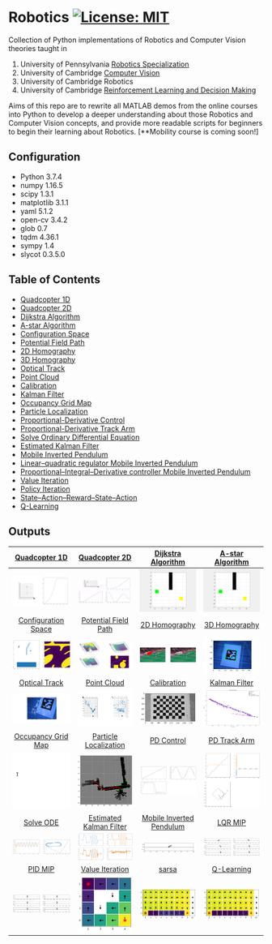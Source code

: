 # Robotics [![License: MIT](https://img.shields.io/badge/License-MIT-yellow.svg)](https://opensource.org/licenses/MIT)
Collection of Python implementations of Robotics and Computer Vision theories taught in 
1. University of Pennsylvania [Robotics Specialization](https://www.coursera.org/specializations/robotics?) 
2. University of Cambridge [Computer Vision](https://www.cl.cam.ac.uk/teaching/1617/E4F12/)
3. University of Cambridge Robotics
4. University of Cambridge [Reinforcement Learning and Decision Making](http://mlg.eng.cam.ac.uk/teaching/mlsalt7/1516/)

Aims of this repo are to rewrite all MATLAB demos from the online courses into Python to develop a deeper understanding about those Robotics and Computer Vision concepts, and provide more readable scripts for beginners to begin their learning about Robotics. [**Mobility course is coming soon!]

## Configuration
+ Python 3.7.4
+ numpy 1.16.5
+ scipy 1.3.1
+ matplotlib 3.1.1
+ yaml 5.1.2
+ open-cv 3.4.2
+ glob 0.7
+ tqdm 4.36.1
+ sympy 1.4
+ slycot 0.3.5.0

## Table of Contents
+ [Quadcopter 1D](Aerial%20Robotics/Quadcopter1D.ipynb)
+ [Quadcopter 2D](Aerial%20Robotics/Quadcopter2D.ipynb) 
+ [Dijkstra Algorithm](Computational%20Motion%20Planning/DijkstraGrid/DijkstraAlgorithm.ipynb)
+ [A-star Algorithm](Computational%20Motion%20Planning/Astar/AstarAlgorithm.ipynb)
+ [Configuration Space](Computational%20Motion%20Planning/ConfigurationSpace/ConfigurationSpace.ipynb)
+ [Potential Field Path](Computational%20Motion%20Planning/PotentialFieldPlanPath/PotentialFieldPath.ipynb)
+ [2D Homography](Perception/Logo%20Projection/LogoProjection.ipynb)
+ [3D Homography](Perception/3D%20object%20projection/3D%20Homography.ipynb)
+ [Optical Track](Perception/Optical%20Track/CornerTracking.ipynb)
+ [Point Cloud](Perception/Point%20Cloud/PointCloud.ipynb)
+ [Calibration](Perception/Calibration/calibrationviaChessBoard.ipynb)
+ [Kalman Filter](Estimation%20and%20Learning/Kalman%20Filter/BallPathPrediction_KalmanFilter.ipynb)
+ [Occupancy Grid Map](Estimation%20and%20Learning/Occupancy%20Grid%20Map/occGridMapping.ipynb)
+ [Particle Localization](Estimation%20and%20Learning/Particle%20Localization/ParticleLocalization.ipynb)
+ [Proportional-Derivative Control](Capstone/PD%20control/PDTrack.ipynb)
+ [Proportional-Derivative Track Arm](Capstone/PD%20control/ManipTrack.ipynb)
+ [Solve Ordinary Differential Equation](Capstone/ODE%20solver/Ordinary%20Differential%20Equation.ipynb)
+ [Estimated Kalman Filter](Capstone/Estimated%20Kalman%20Filter/EKF.ipynb)
+ [Mobile Inverted Pendulum](Capstone/Mobile%20Inverted%20Pendulum/MIP.ipynb)
+ [Linear–quadratic regulator Mobile Inverted Pendulum](Capstone/LQR%20MIP/LQRMIP.ipynb)
+ [Proportional–Integral–Derivative controller Mobile Inverted Pendulum](Capstone/PID%20MIP/PIDControlMIP.ipynb)
+ [Value Iteration](Reinforcemnet%20Learning/ValueIteration.ipynb)
+ [Policy Iteration](Reinforcemnet%20Learning/PolicyIteration.ipynb)
+ [State–Action–Reward–State–Action](Reinforcemnet%20Learning/sarsa.ipynb)
+ [Q-Learning](Reinforcemnet%20Learning/q-learning.ipynb)


## Outputs
[Quadcopter 1D](Aerial%20Robotics/Quadcopter1D.ipynb) | [Quadcopter 2D](Aerial%20Robotics/Quadcopter2D.ipynb) |[Dijkstra Algorithm](Computational%20Motion%20Planning/DijkstraGrid/DijkstraAlgorithm.ipynb)|[A-star Algorithm](Computational%20Motion%20Planning/Astar/AstarAlgorithm.ipynb)
:-------------------------:|:-------------------------:|:--:|:--:
<img src="Aerial%20Robotics/aerial1d.png" width="200">|<img src="Aerial%20Robotics/quadcopter2D.gif" width="200">|<img src="Computational%20Motion%20Planning/DijkstraGrid/Dijkstra.gif" width="200">|<img src="Computational%20Motion%20Planning/Astar/AStar.gif" width="200">
[Configuration Space](Computational%20Motion%20Planning/ConfigurationSpace/ConfigurationSpace.ipynb)|[Potential Field Path](Computational%20Motion%20Planning/PotentialFieldPlanPath/PotentialFieldPath.ipynb)|[2D Homography](Perception/Logo%20Projection/LogoProjection.ipynb)|[3D Homography](Perception/3D%20object%20projection/3D%20Homography.ipynb)
<img src="Computational%20Motion%20Planning/ConfigurationSpace/configspace.png" width="200">|<img src="Computational%20Motion%20Planning/PotentialFieldPlanPath/result.png" width="200">|<img src="Perception/Logo%20Projection/result.png" width="160">|<img src="Perception/3D%20object%20projection/ar_result.png" width="160">
[Optical Track](Perception/Optical%20Track/CornerTracking.ipynb)|[Point Cloud](Perception/Point%20Cloud/PointCloud.ipynb)|[Calibration](Perception/Calibration/calibrationviaChessBoard.ipynb)|[Kalman Filter](Estimation%20and%20Learning/Kalman%20Filter/BallPathPrediction_KalmanFilter.ipynb)
<img src="Perception/Optical%20Track/result.png" width="160">|<img src="Perception/Point%20Cloud/pointcloud.png" width="160">|<img src="Perception/Calibration/calibrationChessBoard.png" width="160">|<img src="Estimation%20and%20Learning/Kalman%20Filter/BallPathPrediction.png" width="200">
[Occupancy Grid Map](Estimation%20and%20Learning/Occupancy%20Grid%20Map/occGridMapping.ipynb)|[Particle Localization](Estimation%20and%20Learning/Particle%20Localization/ParticleLocalization.ipynb)|[PD Control](Capstone/PD%20control/PDTrack.ipynb)|[PD Track Arm](Capstone/PD%20control/ManipTrack.ipynb)
<img src="Estimation%20and%20Learning/Occupancy%20Grid%20Map/occGridMap.gif" width="200">|<img src="Estimation%20and%20Learning/Particle%20Localization/particleLocalization.png" width="200">|<img src="Capstone/PD%20control/PDTrackresult.png" width="200">|<img src="Capstone/PD%20control/PDArm.png" width="200">
[Solve ODE](Capstone/ODE%20solver/Ordinary%20Differential%20Equation.ipynb)|[Estimated Kalman Filter](Capstone/Estimated%20Kalman%20Filter/EKF.ipynb)|[Mobile Inverted Pendulum](Capstone/Mobile%20Inverted%20Pendulum/MIP.ipynb)|[LQR MIP](Capstone/LQR%20MIP/LQRMIP.ipynb)
<img src="Capstone/ODE%20solver/ODEresult.png" width="200">|<img src="Capstone/Estimated%20Kalman%20Filter/EKFresult.png" width="200">|<img src="Capstone/Mobile%20Inverted%20Pendulum/MIP.gif" width="200">|<img src="Capstone/LQR%20MIP/LQRMIPresult.png" width="200">
[PID MIP](Capstone/PID%20MIP/PIDControlMIP.ipynb)|[Value Iteration](Reinforcemnet%20Learning/ValueIteration.ipynb)|[sarsa](Reinforcemnet%20Learning/sarsa.ipynb)|[Q-Learning](Reinforcemnet%20Learning/q-learning.ipynb)
<img src="Capstone/PID%20MIP/PIDMIPresult.png" width="200">|<img src="Reinforcemnet%20Learning/ValIter1.png" width="200">|<img src="Reinforcemnet%20Learning/sarsa3.png" width="200">|<img src="Reinforcemnet%20Learning/qlearn3.png" width="200">

